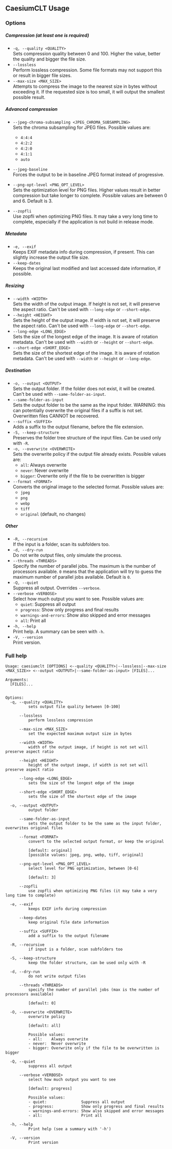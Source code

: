 ## CaesiumCLT Usage

### Options

##### Compression (at least one is required)

- `-q, --quality <QUALITY>`  
  Sets compression quality between 0 and 100. Higher the value, better the quality and bigger the file size.
- `--lossless`  
  Perform lossless compression. Some file formats may not support this or result in bigger file sizes.
- `--max-size <MAX_SIZE>`  
  Attempts to compress the image to the nearest size in bytes without exceeding it. If the requested size is too small,
  it will output the smallest possible result.

##### Advanced compression

- `--jpeg-chroma-subsampling <JPEG_CHROMA_SUBSAMPLING>`  
  Sets the chroma subsampling for JPEG files. Possible values are:
    - `4:4:4`
    - `4:2:2`
    - `4:2:0`
    - `4:1:1`
    - `auto`

- `--jpeg-baseline`  
  Forces the output to be in baseline JPEG format instead of progressive.

- `--png-opt-level <PNG_OPT_LEVEL>`  
  Sets the optimization level for PNG files. Higher values result in better compression but take longer to complete.
  Possible values are between 0 and 6. Default is 3.
- `--zopfli`  
  Use zopfli when optimizing PNG files. It may take a very long time to complete, especially if the application is not
  build in release mode.

##### Metadata

- `-e, --exif`  
  Keeps EXIF metadata info during compression, if present. This can slightly increase the output file size.
- `--keep-dates`  
  Keeps the original last modified and last accessed date information, if possible.

##### Resizing

- `--width <WIDTH>`  
  Sets the width of the output image. If height is not set, it will preserve the aspect ratio. Can't be used with
  `--long-edge` or `--short-edge`.
- `--height <HEIGHT>`  
  Sets the height of the output image. If width is not set, it will preserve the aspect ratio. Can't be used with
  `--long-edge` or `--short-edge`.
- `--long-edge <LONG_EDGE>`  
  Sets the size of the longest edge of the image. It is aware of rotation metadata. Can't be used with `--width` or
  `--height` or `--short-edge`.
- `--short-edge <SHORT_EDGE>`  
  Sets the size of the shortest edge of the image. It is aware of rotation metadata. Can't be used with `--width` or
  `--height` or `--long-edge`.

##### Destination

- `-o, --output <OUTPUT>`  
  Sets the output folder. If the folder does not exist, it will be created. Can't be used with `--same-folder-as-input`.
- `--same-folder-as-input`  
  Sets the output folder to be the same as the input folder. WARNING: this can potentially overwrite the original files
  if a suffix is not set. Overwritten files CANNOT be recovered.
- `--suffix <SUFFIX>`  
  Adds a suffix to the output filename, before the file extension.
- `-S, --keep-structure`  
  Preserves the folder tree structure of the input files. Can be used only with `-R`.
- `-o, --overwrite <OVERWRITE>`  
  Sets the overwrite policy if the output file already exists. Possible values are:
    - `all`: Always overwrite
    - `never`: Never overwrite
    - `bigger`: Overwrite only if the file to be overwritten is bigger
- `--format <FORMAT>`  
  Converts the original image to the selected format. Possible values are:
    - `jpeg`
    - `png`
    - `webp`
    - `tiff`
    - `original` (default, no changes)

##### Other

- `-R, --recursive`  
  If the input is a folder, scan its subfolders too.
- `-d, --dry-run`  
  Do not write output files, only simulate the process.
- `--threads <THREADS>`  
  Specify the number of parallel jobs. The maximum is the number of processors available. `0` means that the application
  will try to guess the maximum number of parallel jobs available. Default is `0`.
- `-Q, --quiet`  
  Suppress all output. Overrides `--verbose`.
- `--verbose <VERBOSE>`  
  Select how much output you want to see. Possible values are:
    - `quiet`: Suppress all output
    - `progress`: Show only progress and final results
    - `warnings-and-errors`: Show also skipped and error messages
    - `all`: Print all
- `-h, --help`  
  Print help. A summary can be seen with `-h`.
- `-V, --version`  
  Print version.

### Full help

```
Usage: caesiumclt [OPTIONS] <--quality <QUALITY>|--lossless|--max-size <MAX_SIZE>> <--output <OUTPUT>|--same-folder-as-input> [FILES]...

Arguments:
  [FILES]...


Options:
  -q, --quality <QUALITY>
          sets output file quality between [0-100]

      --lossless
          perform lossless compression

      --max-size <MAX_SIZE>
          set the expected maximum output size in bytes

      --width <WIDTH>
          width of the output image, if height is not set will preserve aspect ratio

      --height <HEIGHT>
          height of the output image, if width is not set will preserve aspect ratio

      --long-edge <LONG_EDGE>
          sets the size of the longest edge of the image

      --short-edge <SHORT_EDGE>
          sets the size of the shortest edge of the image

  -o, --output <OUTPUT>
          output folder

      --same-folder-as-input
          sets the output folder to be the same as the input folder, overwrites original files

      --format <FORMAT>
          convert to the selected output format, or keep the original

          [default: original]
          [possible values: jpeg, png, webp, tiff, original]

      --png-opt-level <PNG_OPT_LEVEL>
          select level for PNG optimization, between [0-6]

          [default: 3]

      --zopfli
          use zopfli when optimizing PNG files (it may take a very long time to complete)

  -e, --exif
          keeps EXIF info during compression

      --keep-dates
          keep original file date information

      --suffix <SUFFIX>
          add a suffix to the output filename

  -R, --recursive
          if input is a folder, scan subfolders too

  -S, --keep-structure
          keep the folder structure, can be used only with -R

  -d, --dry-run
          do not write output files

      --threads <THREADS>
          specify the number of parallel jobs (max is the number of processors available)

          [default: 0]

  -O, --overwrite <OVERWRITE>
          overwrite policy

          [default: all]

          Possible values:
          - all:    Always overwrite
          - never:  Never overwrite
          - bigger: Overwrite only if the file to be overwritten is bigger

  -Q, --quiet
          suppress all output

      --verbose <VERBOSE>
          select how much output you want to see

          [default: progress]

          Possible values:
          - quiet:               Suppress all output
          - progress:            Show only progress and final results
          - warnings-and-errors: Show also skipped and error messages
          - all:                 Print all

  -h, --help
          Print help (see a summary with '-h')

  -V, --version
          Print version
```